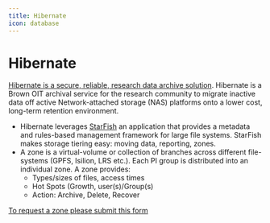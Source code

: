 ```yaml
---
title: Hibernate
icon: database
---
```

# Hibernate

[Hibernate is a secure, reliable, research data archive solution](https://docs.ccv.brown.edu/hibernate/). Hibernate is a Brown OIT archival service for the research community to migrate inactive data off active Network-attached storage (NAS) platforms onto a lower cost, long-term retention environment. 

* Hibernate leverages [StarFish](https://starfishstorage.com) an application that provides a metadata and rules-based management framework for large file systems. StarFish makes storage tiering easy: moving data, reporting, zones. 
* A zone is a virtual-volume or collection of branches across different file-systems (GPFS, Isilion, LRS etc.). Each PI group is distributed into an individual zone. A zone provides:
    * Types/sizes of files, access times
    * Hot Spots (Growth, user(s)/Group(s)
    * Action: Archive, Delete, Recover

<!-- {{< account_form >}} -->
[To request a zone please submit this form](https://brown.co1.qualtrics.com/jfe/form/SV_3V3SZ2HSJLxoCs6)

